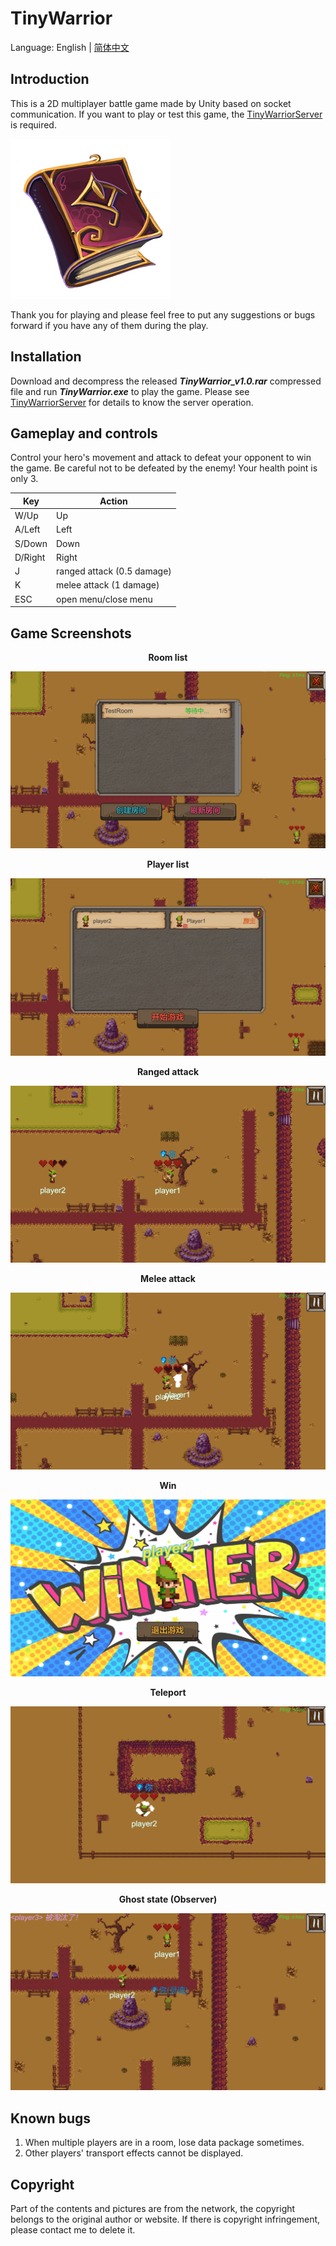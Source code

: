 # TinyWarrior

Language: English | [简体中文](README.zh-CN.md)

## Introduction

This is a 2D multiplayer battle game made by Unity based on socket communication. If you want to play or test this game, the [TinyWarriorServer](https://github.com/ZerglingV/TinyWarriorServer "Tiny Warrior Server") is required.

![TinyWarrior.png](Assets/Sources/UI/Icon.png)

Thank you for playing and please feel free to put any suggestions or bugs forward if you have any of them during the play.

## Installation

Download and decompress the released <strong><em>TinyWarrior_v1.0.rar</em></strong> compressed file and run <strong><em>TinyWarrior.exe</em></strong> to play the game. Please see [TinyWarriorServer](https://github.com/ZerglingV/TinyWarriorServer) for details to know the server operation.

## Gameplay and controls

Control your hero's movement and attack to defeat your opponent to win the game. Be careful not to be defeated by the enemy! Your health point is only 3.

| Key     | Action                     |
| ------- | -------------------------- |
| W/Up    | Up                         |
| A/Left  | Left                       |
| S/Down  | Down                       |
| D/Right | Right                      |
| J       | ranged attack (0.5 damage) |
| K       | melee attack (1 damage)    |
| ESC     | open menu/close menu       |

## Game Screenshots

<p align="center"><b>Room list</b></p>

![TinyWarrior.png](Samples/sample1.png)

<p align="center"><b>Player list</b></p>

![TinyWarrior.png](Samples/sample2.png)

<p align="center"><b>Ranged attack</b></p>

![TinyWarrior.png](Samples/sample3.png)

<p align="center"><b>Melee attack</b></p>

![TinyWarrior.png](Samples/sample4.png)

<p align="center"><b>Win</b></p>

![TinyWarrior.png](Samples/sample5.png)

<p align="center"><b>Teleport</b></p>

![TinyWarrior.png](Samples/sample6.png)

<p align="center"><b>Ghost state (Observer)</b></p>

![TinyWarrior.png](Samples/sample7.png)

## Known bugs

1. When multiple players are in a room, lose data package sometimes.
2. Other players' transport effects cannot be displayed.

## Copyright

Part of the contents and pictures are from the network, the copyright belongs to the original author or website. If there is copyright infringement, please contact me to delete it.
